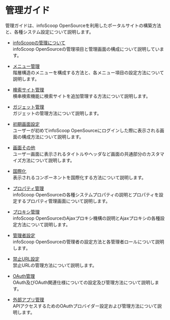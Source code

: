 # 管理ガイド

管理ガイドは、infoScoop OpenSourceを利用したポータルサイトの構築方法と、各種システム設定について説明します。

* [infoScoopの管理について][About infoScoop Administration]  
  infoScoop OpenSourceの管理項目と管理画面の構成について説明しています。

* [メニュー管理][Menu Settings]  
  階層構造のメニューを構成する方法と、各メニュー項目の設定方法について説明します。

* [検索サイト管理][Search Form Administration]  
  横串検索機能に検索サイトを追加管理する方法について説明します。

* [ガジェット管理][Gadget Settings]  
  ガジェットの管理方法について説明します。

* [初期画面設定][Default Layout Settings]  
  ユーザーが初めてinfoScoop OpenSourceにログインした際に表示される画面の構成方法について説明します。

* [画面その他][Other Layout]  
  ユーザー画面に表示されるタイトルやヘッダなど画面の共通部分のカスタマイズ方法について説明します。

* [国際化][Internationalization]  
  表示されるコンポーネントを国際化する方法について説明します。

* [プロパティ管理][Properties Settings]  
  infoScoop OpenSourceの各種システムプロパティの説明とプロパティを設定するプロパティ管理画面について説明します。

* [プロキシ管理][Proxy Settings]  
  infoScoop OpenSourceのAjaxプロキシ機構の説明とAjaxプロキシの各種設定方法について説明します。

* [管理者設定][Administrator Settings]  
  infoScoop OpenSourceの管理者の設定方法と各管理者ロールについて説明します。

* [禁止URL設定][Forbidden URL Settings]  
  禁止URLの管理方法について説明します。

* [OAuth管理][OAuth Administration]  
  OAuth及びOAuth関連仕様についての設定及び管理方法について説明します。

* [外部アプリ管理][External Apps]  
  APIアクセスするためのOAuthプロバイダー設定および管理方法について説明します。


[About infoScoop Administration]: about-infoscoop-administration.md "infoScoopの管理について"
[Menu Settings]: menu-settings.md "メニュー管理"
[Search Form Administration]: search-form-administration.md "検索サイト管理"
[Gadget Settings]: gadget-settings.md "ガジェット管理"
[Default Layout Settings]: default-layout-settings.md "初期画面設定"
[Other Layout]: other-layout.md "画面その他"
[Internationalization]: internationalization.md "国際化"
[Properties Settings]: properties-settings.md "プロパティ管理"
[Proxy Settings]: proxy-settings.md "プロキシ管理"
[Administrator Settings]: administrator-settings.md "管理者設定"
[Forbidden URL Settings]: forbidden-url-settings.md "禁止URL設定"
[OAuth Administration]: oauth-administration.md "OAuth管理"
[External Apps]: external-apps.md "外部アプリ管理"
